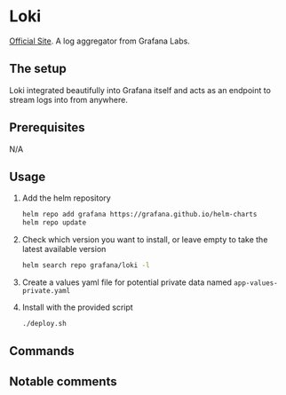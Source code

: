 # Loki

[Official Site](https://grafana.com/oss/loki/). A log aggregator from Grafana Labs.

## The setup

Loki integrated beautifully into Grafana itself and acts as an endpoint to stream logs into from anywhere.

## Prerequisites

N/A

## Usage

1. Add the helm repository

    ```bash
    helm repo add grafana https://grafana.github.io/helm-charts
    helm repo update
    ```

2. Check which version you want to install, or leave empty to take the latest available version

    ```bash
    helm search repo grafana/loki -l
    ```

3. Create a values yaml file for potential private data named `app-values-private.yaml`

4. Install with the provided script

    ```bash
    ./deploy.sh
    ```

## Commands

## Notable comments
